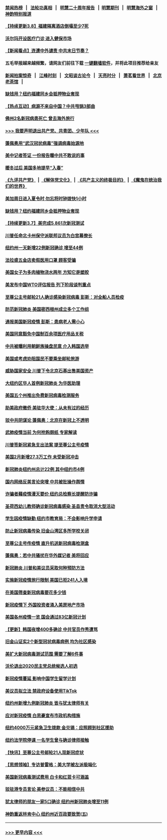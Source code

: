#### [禁闻热榜](热点新闻.md?=0)  &nbsp;&nbsp;|&nbsp;&nbsp; [法轮功真相](https://github.com/gfw-breaker/truth/blob/master/README.md?=0) &nbsp;&nbsp;|&nbsp;&nbsp; [明慧二十周年报告](https://github.com/gfw-breaker/mh-reports/blob/master/README.md?=0) &nbsp;&nbsp;|&nbsp;&nbsp;[明慧期刊](https://github.com/gfw-breaker/mh-qikan) &nbsp;&nbsp;|&nbsp;&nbsp; [明慧海外之窗](https://github.com/gfw-breaker/mh-news/blob/master/README.md?=0) &nbsp;&nbsp;|&nbsp;&nbsp; [神韵特别报道](https://github.com/gfw-breaker/mh-news/blob/master/shenyun.md?=0)
#### [【持续更新3.8】福建隔离酒店倒塌至少7死](../pages/nsc412/n11923562.md?t=03081703) 
#### [沃尔玛开设医疗门诊 进入健保市场](../pages/nsc412/n11923534.md?t=03081703) 
#### [【新闻看点】连遭中外谴责 中共末日节奏？](../pages/nsc412/n11923402.md?t=03081703) 
#### 五毛举报越来越频繁，请网友们前往下载 [一键翻墙软件](https://github.com/gfw-breaker/ssr-accounts)，并将此项目推荐给亲友
#### [新闻拍案惊奇](https://github.com/gfw-breaker/banned-news/blob/master/pages/link4.md) &nbsp;&nbsp;|&nbsp;&nbsp; [江峰时刻](https://github.com/gfw-breaker/banned-news/blob/master/pages/link4.md) &nbsp;&nbsp;|&nbsp;&nbsp; [文昭谈古论今](https://github.com/gfw-breaker/banned-news/blob/master/pages/link4.md) &nbsp;&nbsp;|&nbsp;&nbsp; [天亮时分](https://github.com/gfw-breaker/banned-news/blob/master/pages/link4.md) &nbsp;&nbsp;|&nbsp;&nbsp; [萧茗看世界](https://github.com/gfw-breaker/banned-news/blob/master/pages/link4.md) &nbsp;&nbsp;|&nbsp;&nbsp; [北京老茶馆](https://github.com/gfw-breaker/banned-news/blob/master/pages/link4.md) &nbsp;&nbsp;|&nbsp;&nbsp; 
#### [缺钱用？纽约福建同乡会抵押物业套现](../pages/nsc412/n11923090.md?t=03081703) 
#### [【热点互动】病源不来自中国？中共甩锅3部曲](../pages/nsc412/n11923404.md?t=03081703) 
#### [佛州2名新冠病患死亡 曾去海外旅行](../pages/nsc412/n11923309.md?t=03081703) 
#### [>>> 我要声明退出共产党、共青团、少年队 <<<](https://github.com/begood0513/goodnews/blob/master/quit/letter.md) 
#### [蓬佩奥用“武汉冠状病毒”强调病毒始源地](../pages/nsc412/n11923252.md?t=03081703) 
#### [美中记者签证 一份报告曝中共不敢说的事](../pages/nsc412/n11923242.md?t=03081703) 
#### [暖冬过后 美国多地提早“入春”](../pages/nsc412/n11923232.md?t=03081703) 
#### [《九评共产党》](https://github.com/begood0513/9ping.md/blob/master/README.md) &nbsp;|&nbsp; [《解体党文化》](../../../../jtdwh.md/blob/master/README.md)  &nbsp;|&nbsp; [《共产主义的终极目的》](../../../../gczydzjmd.md/blob/master/README.md) &nbsp;|&nbsp; [《魔鬼在统治我们的世界》](../../../../mgztzwmdsj.md/blob/master/README.md) 
#### [美加周日进入夏令时 勿忘将时钟拨快1小时](../pages/nsc412/n11923222.md?t=03081703) 
#### [缺钱用？纽约福建同乡会抵押物业套现](../pages/nsc412/n11921870.md?t=03081703) 
#### [【持续更新3.7】美完成5,861次新冠测试](../pages/nsc412/n11921647.md?t=03081703) 
#### [川普任命北卡州保守派联邦议员为白宫幕僚长](../pages/nsc412/n11922507.md?t=03081703) 
#### [纽约州一天新增22例新冠确诊  增至44例](../pages/nsc412/n11922043.md?t=03081703) 
#### [法拉盛五金店卖假医用口罩  顾客受骗](../pages/nsc412/n11922036.md?t=03081703) 
#### [美国女子为多肉植物浇水两年 方知它是塑胶](../pages/nsc412/n11921742.md?t=03081703) 
#### [美发布中国WTO评估报告 列下阶段谈判重点](../pages/nsc412/n11921572.md?t=03081703) 
#### [至尊公主号邮轮21人确诊感染新冠病毒   彭斯：对全船人员检疫](../pages/nsc412/n11921909.md?t=03081703) 
#### [防范新冠肺炎 美国密西根州成立多个工作组](../pages/nsc412/n11921740.md?t=03081703) 
#### [通报美国新冠疫情 彭斯：患病老人需小心](../pages/nsc412/n11921714.md?t=03081703) 
#### [美国同意豁免中国制百余项医疗用品关税](../pages/nsc412/n11921400.md?t=03081703) 
#### [中共被曝利用朝鲜族操盘民意 介入韩国选举](../pages/nsc412/n11921006.md?t=03081703) 
#### [美国或考虑劝阻国民不要乘坐邮轮旅游](../pages/nsc412/n11921247.md?t=03081703) 
#### [威胁国家安全 川普下令北京石基出售美国资产](../pages/nsc412/n11921036.md?t=03081703) 
#### [大纽约区华人首例新冠肺炎  为华医助理](../pages/nsc412/n11921110.md?t=03081703) 
#### [美国五个州推出免费新冠病毒检测服务](../pages/nsc412/n11921001.md?t=03081703) 
#### [助美政府撤侨 美驻华大使：从未有过的经历](../pages/nsc412/n11920832.md?t=03081703) 
#### [驳中共阴谋论 蓬佩奥：北京在新冠上不透明](../pages/nsc412/n11920846.md?t=03081703) 
#### [武肺疫情当前 为何抢购厕纸 专家解读](../pages/nsc412/n11920844.md?t=03081703) 
#### [川普签新冠紧急支出法案 提至尊公主号疫情](../pages/nsc412/n11920654.md?t=03081703) 
#### [美国2月新增27.3万工作 未受新冠冲击](../pages/nsc412/n11920460.md?t=03081703) 
#### [新冠肺炎纽约州总计22例  其中纽约市4例](../pages/nsc412/n11919291.md?t=03081703) 
#### [国内网络反美言论突增 中共被批操作舆情](../pages/nsc412/n11919024.md?t=03081703) 
#### [诈骗者藉疫情漫天要价  纽约总检察长提醒防诈骗](../pages/nsc412/n11919284.md?t=03081703) 
#### [圣荷西幼儿教师确诊新冠病毒感染  圣县责令取消大型活动](../pages/nsc412/n11919383.md?t=03081703) 
#### [学生因疫情缺勤  纽约市教育局：不会影响升学申请](../pages/nsc412/n11919278.md?t=03081703) 
#### [防止新冠病毒传染   旧金山湾区多所学校关闭](../pages/nsc412/n11919366.md?t=03081703) 
#### [至尊公主号传疫情  直升机送新冠病毒检测盒](../pages/nsc412/n11919347.md?t=03081703) 
#### [蓬佩奥：若中共骚扰在华外媒记者 美将回应](../pages/nsc412/n11918836.md?t=03081703) 
#### [新冠肺炎 川普和美议员采取何种预防方法](../pages/nsc412/n11918395.md?t=03081703) 
#### [实施新冠疫情旅行限制 美国已拒241人入境](../pages/nsc412/n11918515.md?t=03081703) 
#### [在美国筛查新冠病毒要花多少钱](../pages/nsc412/n11918422.md?t=03081703) 
#### [新冠疫情下 外国投资者涌入美房地产市场](../pages/nsc412/n11918415.md?t=03081703) 
#### [美国各州疫情一览 国会通过83亿新冠计划](../pages/nsc412/n11918191.md?t=03081703) 
#### [【更新】韩国夜增400多确诊 中共官员作秀遭骂](../pages/nsc412/n11890652.md?t=03081703) 
#### [旧金山证实2个新型冠状病毒病例 均为社区感染](../pages/nsc412/n11918219.md?t=03081703) 
#### [美扩大新冠病毒测试范围 需要了解6件事](../pages/nsc412/n11917886.md?t=03081703) 
#### [沃伦退出2020民主党总统候选人初选](../pages/nsc412/n11917882.md?t=03081703) 
#### [新冠疫情蔓延 影响中国学生留学计划](../pages/nsc412/n11917952.md?t=03081703) 
#### [美议员拟立法 禁政府设备使用TikTok](../pages/nsc412/n11917577.md?t=03081703) 
#### [纽约州新增九例新冠肺炎 皆与犹太律师有关](../pages/nsc412/n11916367.md?t=03081703) 
#### [应对新冠疫情 白思豪宣布市政机构措施](../pages/nsc412/n11916356.md?t=03081703) 
#### [纽约4000万元紧急卫生拨款  金兑锡：应照顾到社区援助](../pages/nsc412/n11916337.md?t=03081703) 
#### [纽约法学院停课  一名学生曾与确诊律师接触](../pages/nsc412/n11916340.md?t=03081703) 
#### [【快讯】至尊公主号邮轮21人现新冠症状](../pages/nsc412/n11915968.md?t=03081703) 
#### [【思想领袖】专访普雷格：美大学被左派极端化](../pages/nsc412/n11811116.md?t=03081703) 
#### [美国新冠病毒测试费用 白卡和红蓝卡可涵盖](../pages/nsc412/n11915595.md?t=03081703) 
#### [驳驻港专员言论 美参议员：不能相信中共](../pages/nsc412/n11915659.md?t=03081703) 
#### [犹太律师的朋友一家5口确诊  纽约州新冠肺炎增至11例](../pages/nsc412/n11915609.md?t=03081703) 
#### [神韵重返林肯中心 纽约州近百政要致贺(五)](../pages/nsc412/n11912475.md?t=03081703) 

----
#### [ >>> 更早内容 <<< ](../indexes/nsc412-earlier.md)
